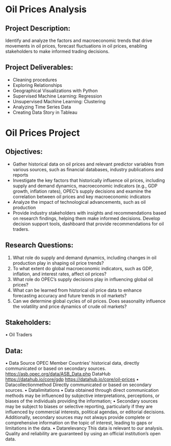 # Oil Prices Analysis
## Project Description:
Identify and analyze the factors and macroeconomic trends that drive movements in oil prices,
forecast fluctuations in oil prices, enabling stakeholders to make informed trading decisions.

## Project Deliverables:
- Cleaning procedures
- Exploring Relationships
- Geographical Visualizations with Python
- Supervised Machine Learning: Regression
- Unsupervised Machine Learning: Clustering
- Analyzing Time Series Data
- Creating Data Story in Tableau

# Oil Prices Project
## Objectives:
- Gather historical data on oil prices and relevant predictor variables from various sources,
such as financial databases, industry publications and reports
- Investigate the key factors that historically influence oil prices, including supply and demand dynamics, macroeconomic indicators (e.g., GDP growth, inflation rates), OPEC’s supply decisions and examine the correlation between oil prices and key macroeconomic indicators
- Analyze the impact of technological advancements, such as oil production
- Provide industry stakeholders with insights and recommendations based on research findings, helping them make informed decisions. Develop decision support tools, dashboard that provide recommendations for oil traders.
## Research Questions:
1. What role do supply and demand dynamics, including changes in oil production play in shaping oil price trends?
2. To what extent do global macroeconomic indicators, such as GDP, inflation, and interest rates, affect oil prices?
3. What role do OPEC’s supply decisions play in influencing global oil prices?
4. What can be learned from historical oil price data to enhance forecasting accuracy and future trends in oil markets?
5. Can we determine global cycles of oil prices. Does seasonality influence the volatility and price dynamics of crude oil markets?
## Stakeholders:
• Oil Traders
## Data:
• Data Source
OPEC Member Countries’ historical data, directly communicated or based on secondary sources. https://asb.opec.org/data/ASB_Data.php
DataHub https://datahub.io/core/gdp https://datahub.io/core/oil-prices
• Datacollectionmethod
Directly communicated or based on secondary sources.
• Datalimitations
• Data obtained through direct communication methods may be influenced by subjective interpretations, perceptions, or biases of the individuals providing the information;
• Secondary sources may be subject to biases or selective reporting, particularly if they are influenced by commercial interests, political agendas, or editorial decisions. Additionally, secondary sources may not always provide complete or comprehensive information on the topic of interest, leading to gaps or limitations in the data.
• Datarelevancy
This data is relevant to our analysis. Quality and reliability are guaranteed by using an
official institution’s open data.
